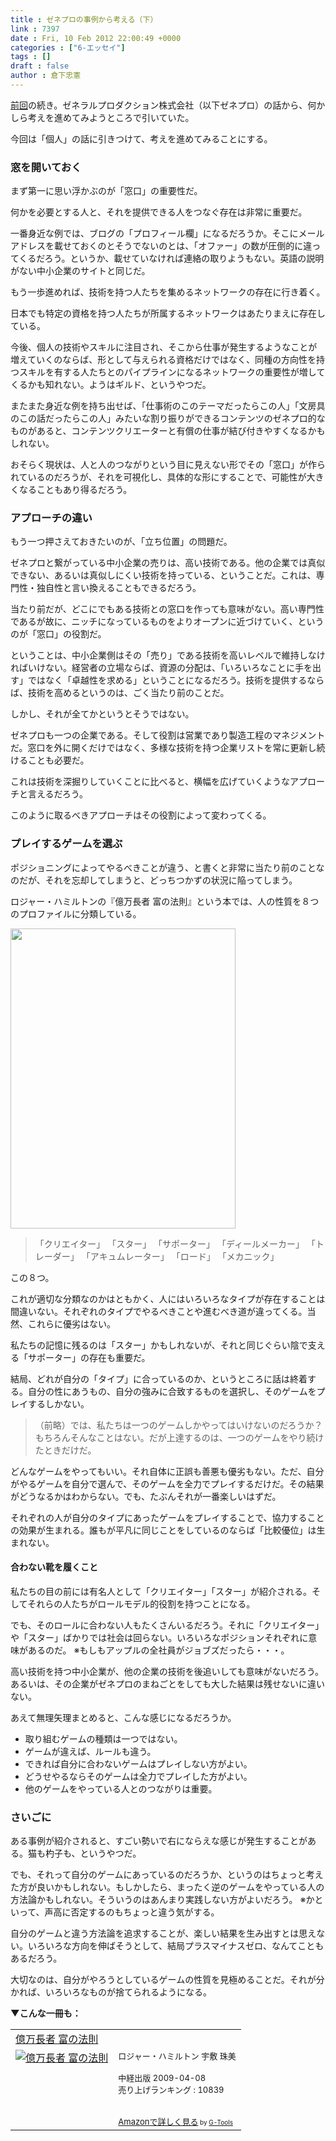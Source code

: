 ```yaml
---
title : ゼネプロの事例から考える（下）
link : 7397
date : Fri, 10 Feb 2012 22:00:49 +0000
categories : ["6-エッセイ"]
tags : []
draft : false
author : 倉下忠憲
---
```


<a href="https://rashita.net/blog/?p=7383">前回</a>の続き。ゼネラルプロダクション株式会社（以下ゼネプロ）の話から、何かしら考えを進めてみようところで引いていた。

今回は「個人」の話に引きつけて、考えを進めてみることにする。

<h3>窓を開いておく</h3>
まず第一に思い浮かぶのが「窓口」の重要性だ。

何かを必要とする人と、それを提供できる人をつなぐ存在は非常に重要だ。

一番身近な例では、ブログの「プロフィール欄」になるだろうか。そこにメールアドレスを載せておくのとそうでないのとは、「オファー」の数が圧倒的に違ってくるだろう。というか、載せていなければ連絡の取りようもない。英語の説明がない中小企業のサイトと同じだ。

もう一歩進めれば、技術を持つ人たちを集めるネットワークの存在に行き着く。

日本でも特定の資格を持つ人たちが所属するネットワークはあたりまえに存在している。

今後、個人の技術やスキルに注目され、そこから仕事が発生するようなことが増えていくのならば、形として与えられる資格だけではなく、同種の方向性を持つスキルを有する人たちとのパイプラインになるネットワークの重要性が増してくるかも知れない。ようはギルド、というやつだ。

またまた身近な例を持ち出せば、「仕事術のこのテーマだったらこの人」「文房具のこの話だったらこの人」みたいな割り振りができるコンテンツのゼネプロ的なものがあると、コンテンツクリエーターと有償の仕事が結び付きやすくなるかもしれない。

おそらく現状は、人と人のつながりという目に見えない形でその「窓口」が作られているのだろうが、それを可視化し、具体的な形にすることで、可能性が大きくなることもあり得るだろう。

<h3>アプローチの違い</h3>
もう一つ押さえておきたいのが、「立ち位置」の問題だ。

ゼネプロと繋がっている中小企業の売りは、高い技術である。他の企業では真似できない、あるいは真似しにくい技術を持っている、ということだ。これは、専門性・独自性と言い換えることもできるだろう。

当たり前だが、どこにでもある技術との窓口を作っても意味がない。高い専門性であるが故に、ニッチになっているものをよりオープンに近づけていく、というのが「窓口」の役割だ。

ということは、中小企業側はその「売り」である技術を高いレベルで維持しなければいけない。経営者の立場ならば、資源の分配は、「いろいろなことに手を出す」ではなく「卓越性を求める」ということになるだろう。技術を提供するならば、技術を高めるというのは、ごく当たり前のことだ。

しかし、それが全てかというとそうではない。

ゼネプロも一つの企業である。そして役割は営業であり製造工程のマネジメントだ。窓口を外に開くだけではなく、多様な技術を持つ企業リストを常に更新し続けることも必要だ。

これは技術を深掘りしていくことに比べると、横幅を広げていくようなアプローチと言えるだろう。

このように取るべきアプローチはその役割によって変わってくる。

<h3>プレイするゲームを選ぶ</h3>
ポジショニングによってやるべきことが違う、と書くと非常に当たり前のことなのだが、それを忘却してしまうと、どっちつかずの状況に陥ってしまう。

ロジャー・ハミルトンの『億万長者 富の法則』という本では、人の性質を８つのプロファイルに分類している。

<a href="https://rashita.net/blog/wp-content/uploads/2012/02/20120209200833.jpg"><img src="https://rashita.net/blog/wp-content/uploads/2012/02/20120209200833.jpg" alt="" title="20120209200833" width="360" height="480" class="alignnone size-full wp-image-7398" /></a>


<blockquote>
「クリエイター」
「スター」
「サポーター」
「ディールメーカー」
「トレーダー」
「アキュムレーター」
「ロード」
「メカニック」</blockquote>

この８つ。

これが適切な分類なのかはともかく、人にはいろいろなタイプが存在することは間違いない。それぞれのタイプでやるべきことや進むべき道が違ってくる。当然、これらに優劣はない。

私たちの記憶に残るのは「スター」かもしれないが、それと同じぐらい陰で支える「サポーター」の存在も重要だ。

結局、どれが自分の「タイプ」に合っているのか、というところに話は終着する。自分の性にあうもの、自分の強みに合致するものを選択し、そのゲームをプレイするしかない。

<blockquote>
（前略）では、私たちは一つのゲームしかやってはいけないのだろうか？もちろんそんなことはない。だが上達するのは、一つのゲームをやり続けたときだけだ。
</blockquote>

どんなゲームをやってもいい。それ自体に正誤も善悪も優劣もない。ただ、自分がやるゲームを自分で選んで、そのゲームを全力でプレイするだけだ。その結果がどうなるかはわからない。でも、たぶんそれが一番楽しいはずだ。

それぞれの人が自分のタイプにあったゲームをプレイすることで、協力することの効果が生まれる。誰もが平凡に同じことをしているのならば「比較優位」は生まれない。

<h4>合わない靴を履くこと</h4>
私たちの目の前には有名人として「クリエイター」「スター」が紹介される。そしてそれらの人たちがロールモデル的役割を持つことになる。

でも、そのロールに合わない人もたくさんいるだろう。それに「クリエイター」や「スター」ばかりでは社会は回らない。いろいろなポジションそれぞれに意味があるのだ。
※もしもアップルの全社員がジョブズだったら・・・。

高い技術を持つ中小企業が、他の企業の技術を後追いしても意味がないだろう。あるいは、その企業がゼネプロのまねごとをしても大した結果は残せないに違いない。

あえて無理矢理まとめると、こんな感じになるだろうか。

<ul>
	<li>取り組むゲームの種類は一つではない。</li>
	<li>ゲームが違えば、ルールも違う。</li>
	<li>できれば自分に合わないゲームはプレイしない方がよい。</li>
	<li>どうせやるならそのゲームは全力でプレイした方がよい。</li>
	<li>他のゲームをやっている人とのつながりは重要。</li>
</ul>


<h3>さいごに</h3>
ある事例が紹介されると、すごい勢いで右にならえな感じが発生することがある。猫も杓子も、というやつだ。

でも、それって自分のゲームにあっているのだろうか、というのはちょっと考えた方が良いかもしれない。もしかしたら、まったく逆のゲームをやっている人の方法論かもしれない。そういうのはあんまり実践しない方がよいだろう。
※かといって、声高に否定するのもちょっと違う気がする。

自分のゲームと違う方法論を追求することが、楽しい結果を生み出すとは思えない。いろいろな方向を伸ばそうとして、結局プラスマイナスゼロ、なんてこともあるだろう。

大切なのは、自分がやろうとしているゲームの性質を見極めることだ。それが分かれば、いろいろなものが捨てられるようになる。


<strong>▼こんな一冊も：</strong>
<table  border="0" cellpadding="5"><tr><td colspan="2"><a href="http://www.amazon.co.jp/%E5%84%84%E4%B8%87%E9%95%B7%E8%80%85-%E5%AF%8C%E3%81%AE%E6%B3%95%E5%89%87-%E3%83%AD%E3%82%B8%E3%83%A3%E3%83%BC%E3%83%BB%E3%83%8F%E3%83%9F%E3%83%AB%E3%83%88%E3%83%B3/dp/480613337X%3FSubscriptionId%3D15SMZCTB9V8NGR2TW082%26tag%3Drashita1000-22%26linkCode%3Dxm2%26camp%3D2025%26creative%3D165953%26creativeASIN%3D480613337X" target="_blank">億万長者 富の法則</a><img src="http://www.assoc-amazon.jp/e/ir?t=rashita1000-22&l=ur2&o=9" width="1" height="1" style="border: none;" alt="" /></td></tr><tr><td valign="top"><a href="http://www.amazon.co.jp/%E5%84%84%E4%B8%87%E9%95%B7%E8%80%85-%E5%AF%8C%E3%81%AE%E6%B3%95%E5%89%87-%E3%83%AD%E3%82%B8%E3%83%A3%E3%83%BC%E3%83%BB%E3%83%8F%E3%83%9F%E3%83%AB%E3%83%88%E3%83%B3/dp/480613337X%3FSubscriptionId%3D15SMZCTB9V8NGR2TW082%26tag%3Drashita1000-22%26linkCode%3Dxm2%26camp%3D2025%26creative%3D165953%26creativeASIN%3D480613337X" target="_blank"><img src="http://ecx.images-amazon.com/images/I/51Y3vEbGyhL._SL160_.jpg" border="0" alt="億万長者 富の法則" /></a></td><td valign="top"><font size="-1">ロジャー・ハミルトン 宇敷 珠美 <br /><br />中経出版  2009-04-08<br />売り上げランキング : 10839<br /><br /><br /><a href="http://www.amazon.co.jp/%E5%84%84%E4%B8%87%E9%95%B7%E8%80%85-%E5%AF%8C%E3%81%AE%E6%B3%95%E5%89%87-%E3%83%AD%E3%82%B8%E3%83%A3%E3%83%BC%E3%83%BB%E3%83%8F%E3%83%9F%E3%83%AB%E3%83%88%E3%83%B3/dp/480613337X%3FSubscriptionId%3D15SMZCTB9V8NGR2TW082%26tag%3Drashita1000-22%26linkCode%3Dxm2%26camp%3D2025%26creative%3D165953%26creativeASIN%3D480613337X" target="_blank">Amazonで詳しく見る</a></font><font size="-2"> by <a href="http://www.goodpic.com/mt/aws/index.html" >G-Tools</a></font></td></tr></table>

